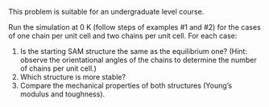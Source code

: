 
This problem is suitable for an undergraduate level course.

Run the simulation at 0 K (follow steps of examples #1 and #2) for the cases of one chain per unit cell and two chains per unit cell. For each case:
1. Is the starting SAM structure the same as the equilibrium one? (Hint: observe the orientational angles of the chains to determine the number of chains per unit cell.)
1. Which structure is more stable? 
1. Compare the mechanical properties of both structures (Young’s modulus and toughness).